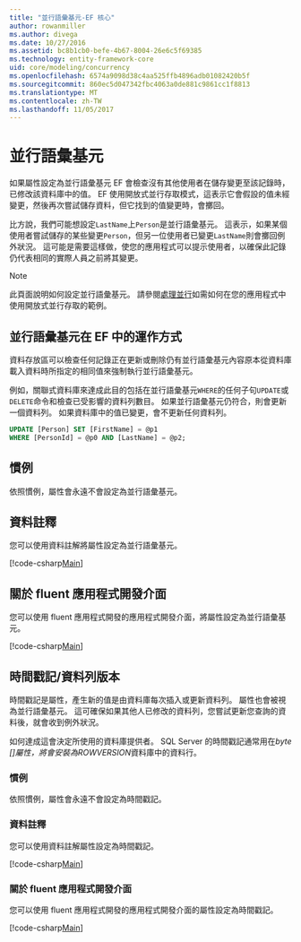 ```yaml
---
title: "並行語彙基元-EF 核心"
author: rowanmiller
ms.author: divega
ms.date: 10/27/2016
ms.assetid: bc8b1cb0-befe-4b67-8004-26e6c5f69385
ms.technology: entity-framework-core
uid: core/modeling/concurrency
ms.openlocfilehash: 6574a9098d38c4aa525ffb4896adb01082420b5f
ms.sourcegitcommit: 860ec5d047342fbc4063a0de881c9861cc1f8813
ms.translationtype: MT
ms.contentlocale: zh-TW
ms.lasthandoff: 11/05/2017
---
```

# <a name="concurrency-tokens"></a>並行語彙基元

如果屬性設定為並行語彙基元 EF 會檢查沒有其他使用者在儲存變更至該記錄時，已修改該資料庫中的值。 EF 使用開放式並行存取模式，這表示它會假設的值未經變更，然後再次嘗試儲存資料，但它找到的值變更時，會擲回。

比方說，我們可能想設定`LastName`上`Person`是並行語彙基元。 這表示，如果某個使用者嘗試儲存的某些變更`Person`，但另一位使用者已變更`LastName`則會擲回例外狀況。 這可能是需要這樣做，使您的應用程式可以提示使用者，以確保此記錄仍代表相同的實際人員之前將其變更。

> [!NOTE]
> 此頁面說明如何設定並行語彙基元。 請參閱[處理並行](../saving/concurrency.md)如需如何在您的應用程式中使用開放式並行存取的範例。

## <a name="how-concurrency-tokens-work-in-ef"></a>並行語彙基元在 EF 中的運作方式

資料存放區可以檢查任何記錄正在更新或刪除仍有並行語彙基元內容原本從資料庫載入資料時所指定的相同值來強制執行並行語彙基元。

例如，關聯式資料庫來達成此目的包括在並行語彙基元`WHERE`的任何子句`UPDATE`或`DELETE`命令和檢查已受影響的資料列數目。 如果並行語彙基元仍符合，則會更新一個資料列。 如果資料庫中的值已變更，會不更新任何資料列。

```sql
UPDATE [Person] SET [FirstName] = @p1
WHERE [PersonId] = @p0 AND [LastName] = @p2;
```

## <a name="conventions"></a>慣例

依照慣例，屬性會永遠不會設定為並行語彙基元。

## <a name="data-annotations"></a>資料註釋

您可以使用資料註解將屬性設定為並行語彙基元。

[!code-csharp[Main](../../../samples/core/Modeling/DataAnnotations/Samples/Concurrency.cs#ConfigureConcurrencyAnnotations)]

## <a name="fluent-api"></a>關於 fluent 應用程式開發介面

您可以使用 fluent 應用程式開發的應用程式開發介面，將屬性設定為並行語彙基元。

[!code-csharp[Main](../../../samples/core/Modeling/FluentAPI/Samples/Concurrency.cs#ConfigureConcurrencyFluent)]

## <a name="timestamprow-version"></a>時間戳記/資料列版本

時間戳記是屬性，產生新的值是由資料庫每次插入或更新資料列。 屬性也會被視為並行語彙基元。 這可確保如果其他人已修改的資料列，您嘗試更新您查詢的資料後，就會收到例外狀況。

如何達成這會決定所使用的資料庫提供者。 SQL Server 的時間戳記通常用在*byte []*屬性，將會安裝為*ROWVERSION*資料庫中的資料行。

### <a name="conventions"></a>慣例

依照慣例，屬性會永遠不會設定為時間戳記。

### <a name="data-annotations"></a>資料註釋

您可以使用資料註解屬性設定為時間戳記。

[!code-csharp[Main](../../../samples/core/Modeling/DataAnnotations/Samples/Timestamp.cs#ConfigureTimestampAnnotations)]

### <a name="fluent-api"></a>關於 fluent 應用程式開發介面

您可以使用 fluent 應用程式開發的應用程式開發介面的屬性設定為時間戳記。

[!code-csharp[Main](../../../samples/core/Modeling/FluentAPI/Samples/Timestamp.cs#ConfigureTimestampFluent)]
